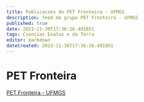 ```yaml
---
title: Publicacoes de PET Fronteira - UFMGS
description: feed do grupo PET Fronteira - UFMGS
published: true
date: 2023-11-30T17:36:26.491851
tags: Ciencias Exatas e da Terra
editor: markdown
dateCreated: 2023-11-30T17:36:26.491851
---
```


# PET Fronteira
[PET Fronteira - UFMGS](/grupo/109PETFronteiraUFMGS.md)